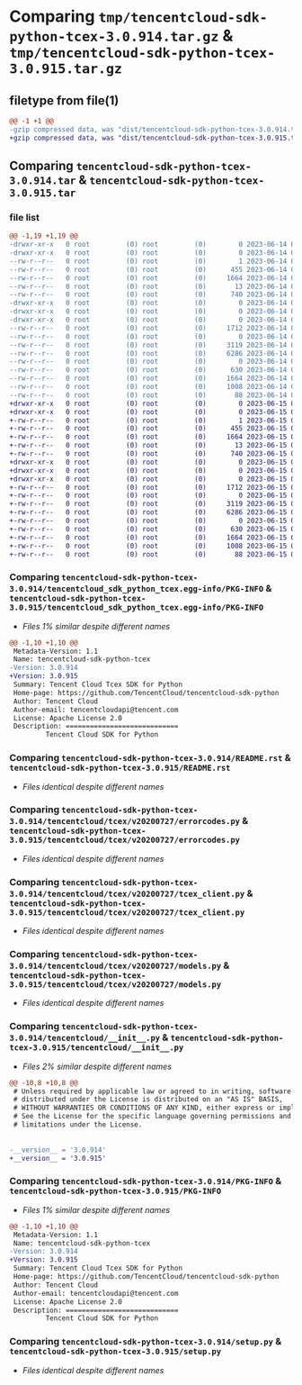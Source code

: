 # Comparing `tmp/tencentcloud-sdk-python-tcex-3.0.914.tar.gz` & `tmp/tencentcloud-sdk-python-tcex-3.0.915.tar.gz`

## filetype from file(1)

```diff
@@ -1 +1 @@
-gzip compressed data, was "dist/tencentcloud-sdk-python-tcex-3.0.914.tar", last modified: Wed Jun 14 00:34:56 2023, max compression
+gzip compressed data, was "dist/tencentcloud-sdk-python-tcex-3.0.915.tar", last modified: Thu Jun 15 00:34:07 2023, max compression
```

## Comparing `tencentcloud-sdk-python-tcex-3.0.914.tar` & `tencentcloud-sdk-python-tcex-3.0.915.tar`

### file list

```diff
@@ -1,19 +1,19 @@
-drwxr-xr-x   0 root         (0) root         (0)        0 2023-06-14 00:34:56.000000 tencentcloud-sdk-python-tcex-3.0.914/
-drwxr-xr-x   0 root         (0) root         (0)        0 2023-06-14 00:34:56.000000 tencentcloud-sdk-python-tcex-3.0.914/tencentcloud_sdk_python_tcex.egg-info/
--rw-r--r--   0 root         (0) root         (0)        1 2023-06-14 00:34:56.000000 tencentcloud-sdk-python-tcex-3.0.914/tencentcloud_sdk_python_tcex.egg-info/dependency_links.txt
--rw-r--r--   0 root         (0) root         (0)      455 2023-06-14 00:34:56.000000 tencentcloud-sdk-python-tcex-3.0.914/tencentcloud_sdk_python_tcex.egg-info/SOURCES.txt
--rw-r--r--   0 root         (0) root         (0)     1664 2023-06-14 00:34:56.000000 tencentcloud-sdk-python-tcex-3.0.914/tencentcloud_sdk_python_tcex.egg-info/PKG-INFO
--rw-r--r--   0 root         (0) root         (0)       13 2023-06-14 00:34:56.000000 tencentcloud-sdk-python-tcex-3.0.914/tencentcloud_sdk_python_tcex.egg-info/top_level.txt
--rw-r--r--   0 root         (0) root         (0)      740 2023-06-14 00:34:56.000000 tencentcloud-sdk-python-tcex-3.0.914/README.rst
-drwxr-xr-x   0 root         (0) root         (0)        0 2023-06-14 00:34:56.000000 tencentcloud-sdk-python-tcex-3.0.914/tencentcloud/
-drwxr-xr-x   0 root         (0) root         (0)        0 2023-06-14 00:34:56.000000 tencentcloud-sdk-python-tcex-3.0.914/tencentcloud/tcex/
-drwxr-xr-x   0 root         (0) root         (0)        0 2023-06-14 00:34:56.000000 tencentcloud-sdk-python-tcex-3.0.914/tencentcloud/tcex/v20200727/
--rw-r--r--   0 root         (0) root         (0)     1712 2023-06-14 00:34:56.000000 tencentcloud-sdk-python-tcex-3.0.914/tencentcloud/tcex/v20200727/errorcodes.py
--rw-r--r--   0 root         (0) root         (0)        0 2023-06-14 00:34:56.000000 tencentcloud-sdk-python-tcex-3.0.914/tencentcloud/tcex/v20200727/__init__.py
--rw-r--r--   0 root         (0) root         (0)     3119 2023-06-14 00:34:56.000000 tencentcloud-sdk-python-tcex-3.0.914/tencentcloud/tcex/v20200727/tcex_client.py
--rw-r--r--   0 root         (0) root         (0)     6286 2023-06-14 00:34:56.000000 tencentcloud-sdk-python-tcex-3.0.914/tencentcloud/tcex/v20200727/models.py
--rw-r--r--   0 root         (0) root         (0)        0 2023-06-14 00:34:56.000000 tencentcloud-sdk-python-tcex-3.0.914/tencentcloud/tcex/__init__.py
--rw-r--r--   0 root         (0) root         (0)      630 2023-06-14 00:34:56.000000 tencentcloud-sdk-python-tcex-3.0.914/tencentcloud/__init__.py
--rw-r--r--   0 root         (0) root         (0)     1664 2023-06-14 00:34:56.000000 tencentcloud-sdk-python-tcex-3.0.914/PKG-INFO
--rw-r--r--   0 root         (0) root         (0)     1008 2023-06-14 00:34:56.000000 tencentcloud-sdk-python-tcex-3.0.914/setup.py
--rw-r--r--   0 root         (0) root         (0)       88 2023-06-14 00:34:56.000000 tencentcloud-sdk-python-tcex-3.0.914/setup.cfg
+drwxr-xr-x   0 root         (0) root         (0)        0 2023-06-15 00:34:07.000000 tencentcloud-sdk-python-tcex-3.0.915/
+drwxr-xr-x   0 root         (0) root         (0)        0 2023-06-15 00:34:07.000000 tencentcloud-sdk-python-tcex-3.0.915/tencentcloud_sdk_python_tcex.egg-info/
+-rw-r--r--   0 root         (0) root         (0)        1 2023-06-15 00:34:07.000000 tencentcloud-sdk-python-tcex-3.0.915/tencentcloud_sdk_python_tcex.egg-info/dependency_links.txt
+-rw-r--r--   0 root         (0) root         (0)      455 2023-06-15 00:34:07.000000 tencentcloud-sdk-python-tcex-3.0.915/tencentcloud_sdk_python_tcex.egg-info/SOURCES.txt
+-rw-r--r--   0 root         (0) root         (0)     1664 2023-06-15 00:34:07.000000 tencentcloud-sdk-python-tcex-3.0.915/tencentcloud_sdk_python_tcex.egg-info/PKG-INFO
+-rw-r--r--   0 root         (0) root         (0)       13 2023-06-15 00:34:07.000000 tencentcloud-sdk-python-tcex-3.0.915/tencentcloud_sdk_python_tcex.egg-info/top_level.txt
+-rw-r--r--   0 root         (0) root         (0)      740 2023-06-15 00:34:07.000000 tencentcloud-sdk-python-tcex-3.0.915/README.rst
+drwxr-xr-x   0 root         (0) root         (0)        0 2023-06-15 00:34:07.000000 tencentcloud-sdk-python-tcex-3.0.915/tencentcloud/
+drwxr-xr-x   0 root         (0) root         (0)        0 2023-06-15 00:34:07.000000 tencentcloud-sdk-python-tcex-3.0.915/tencentcloud/tcex/
+drwxr-xr-x   0 root         (0) root         (0)        0 2023-06-15 00:34:07.000000 tencentcloud-sdk-python-tcex-3.0.915/tencentcloud/tcex/v20200727/
+-rw-r--r--   0 root         (0) root         (0)     1712 2023-06-15 00:34:07.000000 tencentcloud-sdk-python-tcex-3.0.915/tencentcloud/tcex/v20200727/errorcodes.py
+-rw-r--r--   0 root         (0) root         (0)        0 2023-06-15 00:34:07.000000 tencentcloud-sdk-python-tcex-3.0.915/tencentcloud/tcex/v20200727/__init__.py
+-rw-r--r--   0 root         (0) root         (0)     3119 2023-06-15 00:34:07.000000 tencentcloud-sdk-python-tcex-3.0.915/tencentcloud/tcex/v20200727/tcex_client.py
+-rw-r--r--   0 root         (0) root         (0)     6286 2023-06-15 00:34:07.000000 tencentcloud-sdk-python-tcex-3.0.915/tencentcloud/tcex/v20200727/models.py
+-rw-r--r--   0 root         (0) root         (0)        0 2023-06-15 00:34:07.000000 tencentcloud-sdk-python-tcex-3.0.915/tencentcloud/tcex/__init__.py
+-rw-r--r--   0 root         (0) root         (0)      630 2023-06-15 00:34:07.000000 tencentcloud-sdk-python-tcex-3.0.915/tencentcloud/__init__.py
+-rw-r--r--   0 root         (0) root         (0)     1664 2023-06-15 00:34:07.000000 tencentcloud-sdk-python-tcex-3.0.915/PKG-INFO
+-rw-r--r--   0 root         (0) root         (0)     1008 2023-06-15 00:34:07.000000 tencentcloud-sdk-python-tcex-3.0.915/setup.py
+-rw-r--r--   0 root         (0) root         (0)       88 2023-06-15 00:34:07.000000 tencentcloud-sdk-python-tcex-3.0.915/setup.cfg
```

### Comparing `tencentcloud-sdk-python-tcex-3.0.914/tencentcloud_sdk_python_tcex.egg-info/PKG-INFO` & `tencentcloud-sdk-python-tcex-3.0.915/tencentcloud_sdk_python_tcex.egg-info/PKG-INFO`

 * *Files 1% similar despite different names*

```diff
@@ -1,10 +1,10 @@
 Metadata-Version: 1.1
 Name: tencentcloud-sdk-python-tcex
-Version: 3.0.914
+Version: 3.0.915
 Summary: Tencent Cloud Tcex SDK for Python
 Home-page: https://github.com/TencentCloud/tencentcloud-sdk-python
 Author: Tencent Cloud
 Author-email: tencentcloudapi@tencent.com
 License: Apache License 2.0
 Description: ============================
         Tencent Cloud SDK for Python
```

### Comparing `tencentcloud-sdk-python-tcex-3.0.914/README.rst` & `tencentcloud-sdk-python-tcex-3.0.915/README.rst`

 * *Files identical despite different names*

### Comparing `tencentcloud-sdk-python-tcex-3.0.914/tencentcloud/tcex/v20200727/errorcodes.py` & `tencentcloud-sdk-python-tcex-3.0.915/tencentcloud/tcex/v20200727/errorcodes.py`

 * *Files identical despite different names*

### Comparing `tencentcloud-sdk-python-tcex-3.0.914/tencentcloud/tcex/v20200727/tcex_client.py` & `tencentcloud-sdk-python-tcex-3.0.915/tencentcloud/tcex/v20200727/tcex_client.py`

 * *Files identical despite different names*

### Comparing `tencentcloud-sdk-python-tcex-3.0.914/tencentcloud/tcex/v20200727/models.py` & `tencentcloud-sdk-python-tcex-3.0.915/tencentcloud/tcex/v20200727/models.py`

 * *Files identical despite different names*

### Comparing `tencentcloud-sdk-python-tcex-3.0.914/tencentcloud/__init__.py` & `tencentcloud-sdk-python-tcex-3.0.915/tencentcloud/__init__.py`

 * *Files 2% similar despite different names*

```diff
@@ -10,8 +10,8 @@
 # Unless required by applicable law or agreed to in writing, software
 # distributed under the License is distributed on an "AS IS" BASIS,
 # WITHOUT WARRANTIES OR CONDITIONS OF ANY KIND, either express or implied.
 # See the License for the specific language governing permissions and
 # limitations under the License.
 
 
-__version__ = '3.0.914'
+__version__ = '3.0.915'
```

### Comparing `tencentcloud-sdk-python-tcex-3.0.914/PKG-INFO` & `tencentcloud-sdk-python-tcex-3.0.915/PKG-INFO`

 * *Files 1% similar despite different names*

```diff
@@ -1,10 +1,10 @@
 Metadata-Version: 1.1
 Name: tencentcloud-sdk-python-tcex
-Version: 3.0.914
+Version: 3.0.915
 Summary: Tencent Cloud Tcex SDK for Python
 Home-page: https://github.com/TencentCloud/tencentcloud-sdk-python
 Author: Tencent Cloud
 Author-email: tencentcloudapi@tencent.com
 License: Apache License 2.0
 Description: ============================
         Tencent Cloud SDK for Python
```

### Comparing `tencentcloud-sdk-python-tcex-3.0.914/setup.py` & `tencentcloud-sdk-python-tcex-3.0.915/setup.py`

 * *Files identical despite different names*

